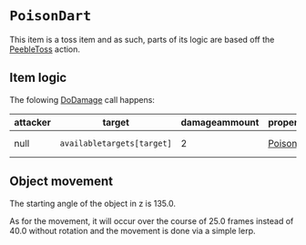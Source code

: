 # `PoisonDart`
This item is a toss item and as such, parts of its logic are based off the [PeebleToss](../Skills/PeebleToss.md) action.

## Item logic
The folowing [DoDamage](../../Damage%20pipeline/DoDamage.md) call happens:

|attacker|target|damageammount|property|overrides|block|
|---|---|---|---|---|---|
|null|`availabletargets[target]`|2|[Poison](../../Damage%20pipeline/AttackProperty.md)|empty array|false|

## Object movement
The starting angle of the object in z is 135.0.

As for the movement, it will occur over the course of 25.0 frames instead of 40.0 without rotation and the movement is done via a simple lerp.

